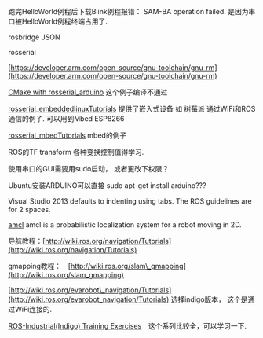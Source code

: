 跑完HelloWorld例程后下载Blink例程报错： SAM-BA operation failed. 是因为串口被HelloWorld例程终端占用了.

rosbridge  JSON

rosserial

[https://developer.arm.com/open-source/gnu-toolchain/gnu-rm](https://developer.arm.com/open-source/gnu-toolchain/gnu-rm)

[CMake with rosserial\_arduino](http://wiki.ros.org/rosserial_arduino/Tutorials/CMake) 这个例子编译不通过

[rosserial\_embeddedlinuxTutorials](http://wiki.ros.org/rosserial_embeddedlinux/Tutorials) 提供了嵌入式设备 如 树莓派 通过WiFi和ROS通信的例子. 可以用到Mbed ESP8266

[rosserial\_mbedTutorials](http://wiki.ros.org/rosserial_mbed/Tutorials) mbed的例子

ROS的TF transform 各种变换控制值得学习.

使用串口的GUI需要用sudo启动， 或者更改下权限？

Ubuntu安装ARDUINO可以直接 sudo apt-get install arduino???

Visual Studio 2013 defaults to indenting using tabs. The ROS guidelines are for 2 spaces.

[amcl](http://wiki.ros.org/amcl) amcl is a probabilistic localization system for a robot moving in 2D.

导航教程：[http://wiki.ros.org/navigation/Tutorials](http://wiki.ros.org/navigation/Tutorials)

gmapping教程：　[http://wiki.ros.org/slam\_gmapping](http://wiki.ros.org/slam_gmapping)

[http://wiki.ros.org/evarobot\_navigation/Tutorials](http://wiki.ros.org/evarobot_navigation/Tutorials) 选择indigo版本， 这个是通过WiFi连接的.

[ROS-Industrial\(Indigo\) Training Exercises](http://aeswiki.datasys.swri.edu/rositraining/indigo/Exercises/)　这个系列比较全，可以学习一下.

